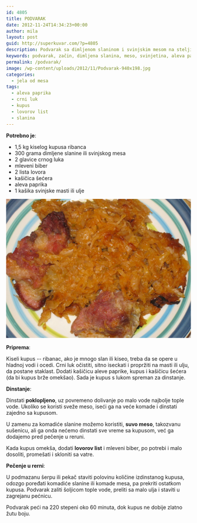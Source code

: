 ```yaml
---
id: 4805
title: PODVARAK
date: 2012-11-24T14:34:23+00:00
author: mila
layout: post
guid: http://superkuvar.com/?p=4805
description: Podvarak sa dimljenom slaninom i svinjskim mesom na stelji od kupusa ribanca. Pikantan, dobro začinjen i tradicionalan.
keywords: podvarak, začin, dimljena slanina, meso, svinjetina, aleva paprika, crni luk, kupus ribanac, kupus, kiseli kupus, lovor, podvarak svinjetina, podvarak slanina, mesnati podvarak, suvo meso
permalink: /podvarak/
image: /wp-content/uploads/2012/11/Podvarak-940x198.jpg
categories:
  - jela od mesa
tags:
  - aleva paprika
  - crni luk
  - kupus
  - lovorov list
  - slanina
---
```

**Potrebno je**:

  * 1,5 kg kiselog kupusa ribanca
  * 300 grama dimljene slanine ili svinjskog mesa
  * 2 glavice crnog luka
  * mleveni biber
  * 2 lista lovora
  * kašičica šećera
  * aleva paprika
  * 1 kašika svinjske masti ili ulje


![Podvarak sa svinjetinom](/wp-content/uploads/2012/11/Podvarak-1024x768.jpg)

**Priprema**:

Kiseli kupus -- ribanac, ako je mnogo slan ili kiseo, treba da se opere u hladnoj vodi i ocedi. Crni luk očistiti, sitno iseckati i propržiti na masti ili ulju, da postane staklast. Dodati kašičicu aleve paprike, kupus i kašičicu šećera (da bi kupus brže omekšao).
Sada je kupus s lukom spreman za dinstanje.


**Dinstanje**:

Dinstati **poklopljeno**, uz povremeno dolivanje po malo vode najbolje tople vode. Ukoliko se koristi sveže meso, iseći ga na veće komade i dinstati zajedno sa kupusom.

U zamenu za komadiće slanine možemo koristiti, **suvo meso**, takozvanu sušenicu, ali ga onda nećemo dinstati sve vreme sa kupusom, već ga dodajemo pred pečenje u reruni.

Kada kupus omekša, dodati **lovorov list** i mleveni biber, po potrebi i malo dosoliti, promešati i skloniti sa vatre.

**Pečenje u rerni**:

U podmazanu šerpu ili pekač staviti polovinu količine izdinstanog kupusa, odozgo poređati komadiće slanine ili komade mesa, pa prekriti ostatkom kupusa. Podvarak zaliti šoljicom tople vode, preliti sa malo ulja i staviti u zagrejanu pećnicu.

Podvarak peći na 220 stepeni oko 60 minuta, dok kupus ne dobije zlatno žutu boju.